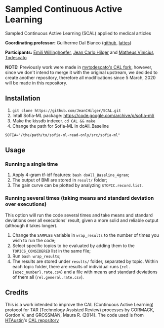 # Sampled Continuous Active Learning
Sampled Continuous Active Learning (SCAL) applied to medical articles

**Coordinating professor:** Guilherme Dal Bianco ([github](https://github.com/dbguilherme), [lattes]( http://lattes.cnpq.br/5152594034228273))

**Participants:** [Emili Willinghoefer](https://github.com/Emiliwillinghoefer), [Jean Carlo Hilger](https://github.com/jeanchilger) and [Matheus Vinícius Todescato](https://github.com/mvtodescato)

**NOTE:** Previously work were made in [mvtodescato's CAL fork](https://github.com/mvtodescato/CAL), however, since we don't intend to merge it with the original upstream, we decided to create another repository, therefore all modifications since 5 March, 2020 will be made in this repository.

## Installation

1. `git clone https://github.com/JeanCHilger/SCAL.git`
2. Intall Sofia-ML package: https://code.google.com/archive/p/sofia-ml/
3. Make the kissdb indexer. `cd CAL && make`
4. Change the path for Sofia-ML in doAll_Baseline
```
SOFIA="/the/path/to/sofia-ml-read-only/src/sofia-ml"
```

## Usage

### Running a single time
1. Apply 4-gram tf-idf features: `bash doAll_Baseline_4gram`;
2. The output of BMI are stored in `result/` folder;
3. The gain curve can be plotted by analyzing `$TOPIC.record.list`.

### Running several times (taking means and standard deviation over executions)
This option will run the code several times and take means and standard deviations over all executions' result, given a more solid and reliable output (although it takes longer).

1. Change the `SAMPLES` variable in `wrap_results` to the number of times you wish to run the code;
2. Select specific topics to be evaluated by adding them to the `TOPICS_CONSIDERED` list in the same file;
3. Run `bash wrap_results`;
4. The results are stored under `results/` folder, separated by topic. Within each topic folder, there are results of individual runs (`rel.{exec_number}.rate.csv`) and a file with means and standard deviations of them all (`rel.general.rate.csv`).

## Credits

This is a work intended to improve the CAL (Continuous Active Learning) protocol for TAR (Technology Assisted Review) processes by CORMACK, Gordon V. and GROSSMAN, Maura R. (2014). The code used is from [HTAustin](https://github.com/HTAustin)'s [CAL repository](https://github.com/HTAustin/CAL)

